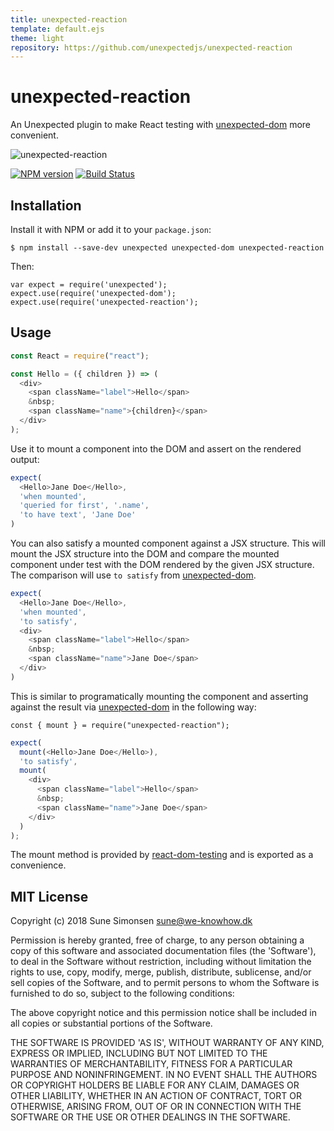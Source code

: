 ```yaml
---
title: unexpected-reaction
template: default.ejs
theme: light
repository: https://github.com/unexpectedjs/unexpected-reaction
---
```


# unexpected-reaction

An Unexpected plugin to make React testing with [unexpected-dom](https://unexpected.js.org/unexpected-dom/) more convenient.

![unexpected-reaction](https://media.giphy.com/media/l46CwgcMQr6Si3uGk/giphy.gif)

[![NPM version](https://badge.fury.io/js/unexpected-reaction.svg)](http://badge.fury.io/js/unexpected-reaction)
[![Build Status](https://travis-ci.org/unexpectedjs/unexpected-reaction.svg?branch=master)](https://travis-ci.org/unexpectedjs/unexpected-reaction)

## Installation

Install it with NPM or add it to your `package.json`:

```
$ npm install --save-dev unexpected unexpected-dom unexpected-reaction
```

Then:

```js#evaluate:false
var expect = require('unexpected');
expect.use(require('unexpected-dom');
expect.use(require('unexpected-reaction');
```

## Usage

```js
const React = require("react");

const Hello = ({ children }) => (
  <div>
    <span className="label">Hello</span>
    &nbsp;
    <span className="name">{children}</span>
  </div>
); 
```

Use it to mount a component into the DOM and assert on the rendered output:

```js
expect(
  <Hello>Jane Doe</Hello>,
  'when mounted',
  'queried for first', '.name',
  'to have text', 'Jane Doe'
)
```

You can also satisfy a mounted component against a JSX structure. This will
mount the JSX structure into the DOM and compare the mounted component under test with
the DOM rendered by the given JSX structure. The comparison will use 
`to satisfy` from [unexpected-dom](https://unexpected.js.org/unexpected-dom/assertions/DOMElement/to-satisfy/).

```js
expect(
  <Hello>Jane Doe</Hello>,
  'when mounted',
  'to satisfy',
  <div>
    <span className="label">Hello</span>
    &nbsp;
    <span className="name">Jane Doe</span>
  </div>
)
```

This is similar to programatically mounting the component and
asserting against the result via [unexpected-dom](https://unexpected.js.org/unexpected-dom/)
in the following way:

```js#evaluate:false
const { mount } = require("unexpected-reaction");
```

```js
expect(
  mount(<Hello>Jane Doe</Hello>),
  'to satisfy',
  mount(
    <div>
      <span className="label">Hello</span>
      &nbsp;
      <span className="name">Jane Doe</span>
    </div>
  )
);
```

The mount method is provided by
[react-dom-testing](https://github.com/sunesimonsen/react-dom-testing/)
and is exported as a convenience.

## MIT License

Copyright (c) 2018 Sune Simonsen <sune@we-knowhow.dk>

Permission is hereby granted, free of charge, to any person
obtaining a copy of this software and associated documentation
files (the 'Software'), to deal in the Software without
restriction, including without limitation the rights to use, copy,
modify, merge, publish, distribute, sublicense, and/or sell copies
of the Software, and to permit persons to whom the Software is
furnished to do so, subject to the following conditions:

The above copyright notice and this permission notice shall be
included in all copies or substantial portions of the Software.

THE SOFTWARE IS PROVIDED 'AS IS', WITHOUT WARRANTY OF ANY KIND,
EXPRESS OR IMPLIED, INCLUDING BUT NOT LIMITED TO THE WARRANTIES OF
MERCHANTABILITY, FITNESS FOR A PARTICULAR PURPOSE AND
NONINFRINGEMENT. IN NO EVENT SHALL THE AUTHORS OR COPYRIGHT HOLDERS
BE LIABLE FOR ANY CLAIM, DAMAGES OR OTHER LIABILITY, WHETHER IN AN
ACTION OF CONTRACT, TORT OR OTHERWISE, ARISING FROM, OUT OF OR IN
CONNECTION WITH THE SOFTWARE OR THE USE OR OTHER DEALINGS IN THE
SOFTWARE.
